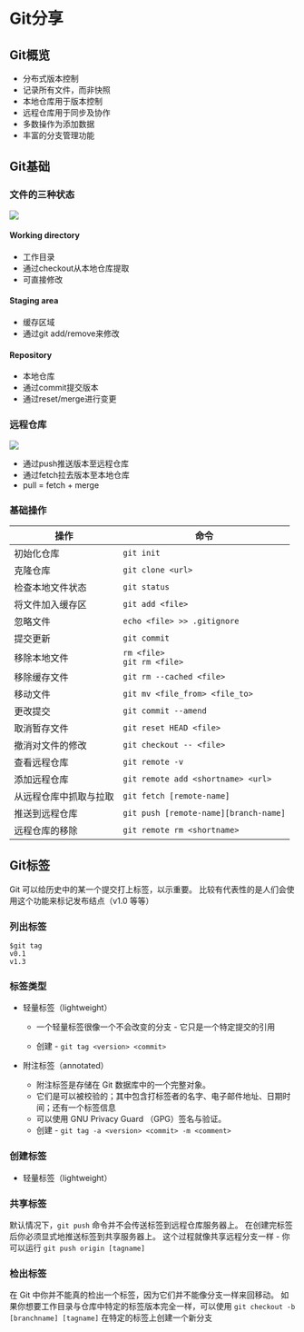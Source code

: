 # Git分享

## Git概览

- 分布式版本控制
- 记录所有文件，而非快照
- 本地仓库用于版本控制
- 远程仓库用于同步及协作
- 多数操作为添加数据
- 丰富的分支管理功能

## Git基础

### 文件的三种状态



![](https://ss1.bdstatic.com/70cFuXSh_Q1YnxGkpoWK1HF6hhy/it/u=2391503317,2295283142&fm=26&gp=0.jpg)



#### Working directory

- 工作目录
- 通过checkout从本地仓库提取
- 可直接修改

#### Staging area

- 缓存区域
- 通过git add/remove来修改

#### Repository

- 本地仓库
- 通过commit提交版本
- 通过reset/merge进行变更

### 远程仓库

![](https://timgsa.baidu.com/timg?image&quality=80&size=b9999_10000&sec=1536601302768&di=417275dc1b9909932edb8b62c21638e4&imgtype=0&src=http%3A%2F%2Fimages.cnblogs.com%2Fcnblogs_com%2Fwupeiqi%2F662608%2Fo_git.png)

- 通过push推送版本至远程仓库
- 通过fetch拉去版本至本地仓库
- pull = fetch + merge

### 基础操作

| 操作                   | 命令                                  |
| ---------------------- | ------------------------------------- |
| 初始化仓库             | `git init`                            |
| 克隆仓库               | `git clone <url>`                     |
| 检查本地文件状态       | `git status `                         |
| 将文件加入缓存区       | `git add <file>`                      |
| 忽略文件               | `echo <file> >> .gitignore `          |
| 提交更新               | `git commit`                          |
| 移除本地文件           | `rm <file>`<br>`git rm <file>`        |
| 移除缓存文件           | `git rm --cached <file>`              |
| 移动文件               | `git mv <file_from> <file_to>`        |
| 更改提交               | `git commit --amend`                  |
| 取消暂存文件           | `git reset HEAD <file>`               |
| 撤消对文件的修改       | `git checkout -- <file>`              |
| 查看远程仓库           | `git remote -v`                       |
| 添加远程仓库           | `git remote add <shortname> <url> `   |
| 从远程仓库中抓取与拉取 | `git fetch [remote-name]`             |
| 推送到远程仓库         | `git push [remote-name][branch-name]` |
| 远程仓库的移除         | `git remote rm <shortname>`           |




## Git标签

Git 可以给历史中的某一个提交打上标签，以示重要。 比较有代表性的是人们会使用这个功能来标记发布结点（v1.0 等等）

### 列出标签

```console
$git tag
v0.1
v1.3
```

### 标签类型

- 轻量标签（lightweight）

  - 一个轻量标签很像一个不会改变的分支 - 它只是一个特定提交的引用

  - 创建  - `git tag <version> <commit>` 

- 附注标签（annotated）

  - 附注标签是存储在 Git 数据库中的一个完整对象。
  -  它们是可以被校验的；其中包含打标签者的名字、电子邮件地址、日期时间；还有一个标签信息
  - 可以使用 GNU Privacy Guard （GPG）签名与验证。 
  - 创建 - `git tag -a <version> <commit> -m <comment>`

### 创建标签

- 轻量标签（lightweight）

### 共享标签

默认情况下，`git push` 命令并不会传送标签到远程仓库服务器上。 在创建完标签后你必须显式地推送标签到共享服务器上。 这个过程就像共享远程分支一样 - 你可以运行 `git push origin [tagname]`

### 检出标签

在 Git 中你并不能真的检出一个标签，因为它们并不能像分支一样来回移动。 如果你想要工作目录与仓库中特定的标签版本完全一样，可以使用 `git checkout -b [branchname] [tagname]` 在特定的标签上创建一个新分支